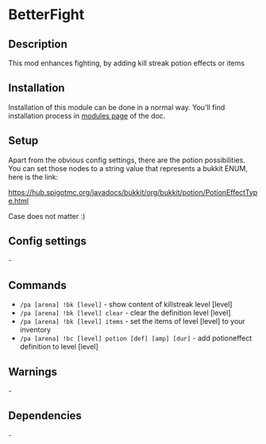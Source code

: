# BetterFight

## Description

This mod enhances fighting, by adding kill streak potion effects or items

## Installation

Installation of this module can be done in a normal way. You'll find installation process in [modules page](../modules.md#installing-modules) of the doc.

## Setup

Apart from the obvious config settings, there are the potion possibilities. You can set those nodes to a string value that represents a bukkit ENUM, here is the link:

https://hub.spigotmc.org/javadocs/bukkit/org/bukkit/potion/PotionEffectType.html

Case does not matter :)

## Config settings

\-

## Commands

- `/pa [arena] !bk [level]` \- show content of killstreak level [level]
- `/pa [arena] !bk [level] clear` \- clear the definition level [level]
- `/pa [arena] !bk [level] items` \- set the items of level [level] to your inventory
- `/pa [arena] !bc [level] potion [def] [amp] [dur]` \- add potioneffect definition to level [level]

## Warnings

\-

## Dependencies

\-
